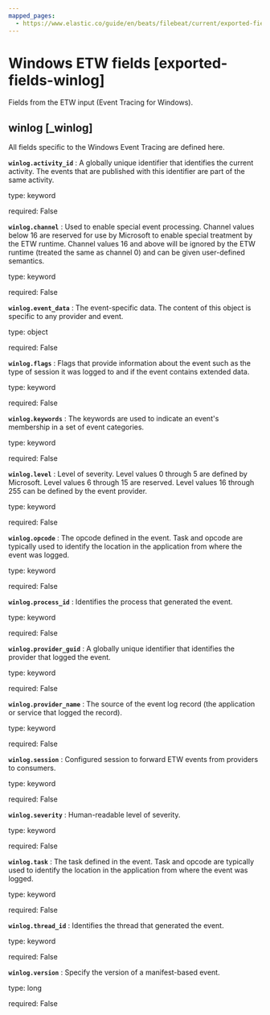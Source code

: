 ```yaml
---
mapped_pages:
  - https://www.elastic.co/guide/en/beats/filebeat/current/exported-fields-winlog.html
---
```


# Windows ETW fields [exported-fields-winlog]

Fields from the ETW input (Event Tracing for Windows).


## winlog [_winlog]

All fields specific to the Windows Event Tracing are defined here.


**`winlog.activity_id`**
:   A globally unique identifier that identifies the current activity. The events that are published with this identifier are part of the same activity.

type: keyword

required: False


**`winlog.channel`**
:   Used to enable special event processing. Channel values below 16 are reserved for use by Microsoft to enable special treatment by the ETW runtime. Channel values 16 and above will be ignored by the ETW runtime (treated the same as channel 0) and can be given user-defined semantics.

type: keyword

required: False


**`winlog.event_data`**
:   The event-specific data. The content of this object is specific to any provider and event.

type: object

required: False


**`winlog.flags`**
:   Flags that provide information about the event such as the type of session it was logged to and if the event contains extended data.

type: keyword

required: False


**`winlog.keywords`**
:   The keywords are used to indicate an event's membership in a set of event categories.

type: keyword

required: False


**`winlog.level`**
:   Level of severity. Level values 0 through 5 are defined by Microsoft. Level values 6 through 15 are reserved. Level values 16 through 255 can be defined by the event provider.

type: keyword

required: False


**`winlog.opcode`**
:   The opcode defined in the event. Task and opcode are typically used to identify the location in the application from where the event was logged.

type: keyword

required: False


**`winlog.process_id`**
:   Identifies the process that generated the event.

type: keyword

required: False


**`winlog.provider_guid`**
:   A globally unique identifier that identifies the provider that logged the event.

type: keyword

required: False


**`winlog.provider_name`**
:   The source of the event log record (the application or service that logged the record).

type: keyword

required: False


**`winlog.session`**
:   Configured session to forward ETW events from providers to consumers.

type: keyword

required: False


**`winlog.severity`**
:   Human-readable level of severity.

type: keyword

required: False


**`winlog.task`**
:   The task defined in the event. Task and opcode are typically used to identify the location in the application from where the event was logged.

type: keyword

required: False


**`winlog.thread_id`**
:   Identifies the thread that generated the event.

type: keyword

required: False


**`winlog.version`**
:   Specify the version of a manifest-based event.

type: long

required: False



